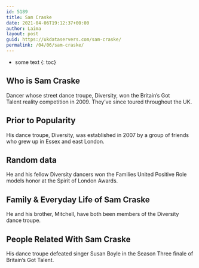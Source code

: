 ```yaml
---
id: 5189
title: Sam Craske
date: 2021-04-06T19:12:37+00:00
author: Laima
layout: post
guid: https://ukdataservers.com/sam-craske/
permalink: /04/06/sam-craske/
---
```


* some text
{: toc}


## Who is Sam Craske
                  
                  
                  
Dancer whose street dance troupe, Diversity, won the Britain&#8217;s Got Talent reality competition in 2009. They&#8217;ve since toured throughout the UK.
                  
              
            
              
            
                
                
                
## Prior to Popularity
                  
                  
                  
His dance troupe, Diversity, was established in 2007 by a group of friends who grew up in Essex and east London.
                  
              
            
              
            
                
                
                
## Random data
                  
                  
                  
He and his fellow Diversity dancers won the Families United Positive Role models honor at the Spirit of London Awards.
                  
              
            
              
            
                
                
                
## Family & Everyday Life of Sam Craske
                  
                  
                  
He and his brother, Mitchell, have both been members of the Diversity dance troupe.
                  
              
            
              
            
                
                
                
## People Related With Sam Craske
                  
                  
                  
His dance troupe defeated singer Susan Boyle in the Season Three finale of Britain&#8217;s Got Talent.
                  
              
            
              
            
                
              
            
              
              
            
            
              
            
          
          
          